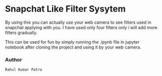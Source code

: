 # Snapchat Like Filter Sysytem 

By using this you can actually use your web camera to see filters used in snapchat applying with you.
I have used only four filters only i will add more filters gradually.

This can be used for fun by simply running the .ipynb file in jupyter notebook after cloning the project and using it by your web camera.


### Author 
```
Rahul Kumar Patro




